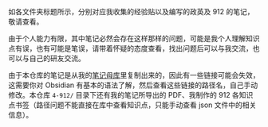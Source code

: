 如各文件夹标题所示，分别对应我收集的经验贴以及编写的政英及 912 的笔记，敬请查看。

由于个人能力有限，其中笔记必然会存在这样那样的问题，可能是我个人理解知识点有误，也有可能是笔误，请带着怀疑的态度查看，找出问题后可以与我交流，也可以与自己的研友交流。

由于本仓库的笔记是从我的[笔记母库](https://github.com/chestNutLsj/senjl-quartz-space/tree/v4/content)里复制出来的，因此有一些链接可能会失效，这需要你对 Obsidian 有基本的语法了解，然后查看这些链接的路径名，自己手动修改。本仓库 `4-912/` 目录下还有我的笔记所导出的 PDF、我制作的 912 各知识点书签（路径问题不能直接在库中查看知识点，只能手动查看 json 文件中的相关信息）。
